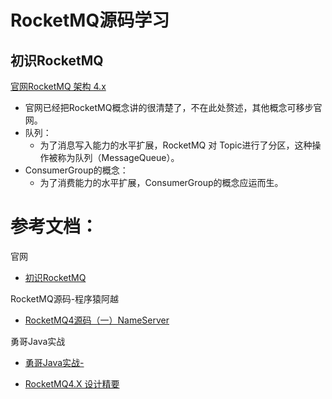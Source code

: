 # RocketMQ源码学习

## 初识RocketMQ

[官网RocketMQ 架构 4.x](https://rocketmq.apache.org/zh/docs/4.x/introduction/02whatis)

- 官网已经把RocketMQ概念讲的很清楚了，不在此处赘述，其他概念可移步官网。
- 队列：
  - 为了消息写入能力的水平扩展，RocketMQ 对 Topic进行了分区，这种操作被称为队列（MessageQueue）。
- ConsumerGroup的概念：
  - 为了消费能力的水平扩展，ConsumerGroup的概念应运而生。


# 参考文档：

官网

- [初识RocketMQ](https://rocketmq.apache.org/zh/docs/4.x/introduction/02whatis)

RocketMQ源码-程序猿阿越

- [RocketMQ4源码（一）NameServer](https://juejin.cn/post/7257307209721167930)

勇哥Java实战

- [勇哥Java实战-](https://javayong.cn/)

- [RocketMQ4.X 设计精要](https://mp.weixin.qq.com/s/aMSa5GKloN2_lsMHRpGiOA)



